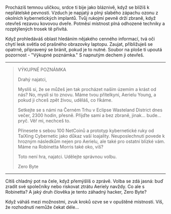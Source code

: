Procházíš temnou uličkou, srdce ti bije jako bláznivě, když se blížíš k nepřátelské pevnosti. Vzduch je napjatý a plný slabého zápachu ozonu z okolních kybernetických implantů. Tvůj rukojmí pevně drží zbraně, když otevřeš rezavou kovovou dveře. Potměsí místnost plná odhozené techniky a rozptýlených trosek tě přivítá.

Když prohledáváš oblast hledáním nějakého cenného informací, tvá oči chytí lesk světla od prašného obrazovky laptopu. Zaujat, přibližuješ se opatrně, připravený se bránit, pokud je to nutné. Soubor na ploše ti upoutá pozornost - "Výkupné poznámka." S napnutým dechem ji otevřeš.

---

> VÝKUPNÉ POZNÁMKA
>
> Drahý najatci,
>
> Myslíš si, že se můžeš jen tak procházet naším územím a krást od nás? No, mysli si to znovu. Máme tvou přítelkyni, Aerielu Young, a pokud ji chceš zpět živou, uděláš, co říkáme.
>
> Setkejte se s námi na Černém Trhu v Eclipse Wasteland District dnes večer, 2300 hodin, přesně. Přijďte sami a bez zbraně, jinak... bude... pryč. Věř mi, nechceš to.
>
> Přinesete s sebou 100 NetCoinů a prototyp kybernetické ruky od TaiXing Cybernetic jako důkaz vaší loajality. Neuposlechnutí povede k hrozným následkům nejen pro Aerielu, ale také pro ostatní blízké vám. Máme na Robinetta Morris také oko, víš?
>
> Toto není hra, najatci. Udělejte správnou volbu.
>
> Zero Byte

---

Cítíš chladný pot na čele, když přemýšlíš o zprávě. Volba se zdá jasná: buď zradit své společníky nebo riskovat ztrátu Aeriely navždy. Co ale s Robinetta? A jaký druh člověka je tento záhadný hacker, Zero Byte?

Když váháš mezi možnostmi, zvuk kroků ozve se v opuštěné místnosti. Víš, že rozhodnutí nemůže čekat déle...
